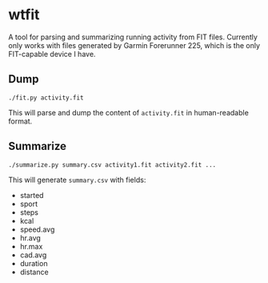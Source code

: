wtfit
=====

A tool for parsing and summarizing running activity from FIT files.  Currently
only works with files generated by Garmin Forerunner 225, which is the only
FIT-capable device I have.

Dump
----

    ./fit.py activity.fit

This will parse and dump the content of `activity.fit` in human-readable format.

Summarize
---------

    ./summarize.py summary.csv activity1.fit activity2.fit ...

This will generate `summary.csv` with fields:
- started
- sport
- steps
- kcal
- speed.avg
- hr.avg
- hr.max
- cad.avg
- duration
- distance

